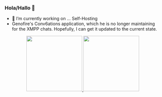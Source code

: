 ### Hola/Hallo 👋

- 🔭 I’m currently working on ... Self-Hosting
- Genofire's Conv6ations application, which he is no longer maintaining for the XMPP chats. Hopefully, I can get it updated to the current state.
<div align="center">
  <a href="https://github.com/vdbhb59">
  <img height="180em" src="https://github-readme-stats.vercel.app/api?username=vdbhb59&show_icons=true&theme=dark&include_all_commits=true&count_private=true"/>
  <img height="180em" src="https://github-readme-stats.vercel.app/api/top-langs/?username=vdbhb59&layout=compact&langs_count=7&theme=dark"/>
</div>
<!--
**vdbhb59/vdbhb59** is a ✨ _special_ ✨ repository because its `README.md` (this file) appears on your GitHub profile.

Here are some ideas to get you started:

- 🔭 I’m currently working on ...
- 🌱 I’m currently learning ...
- 👯 I’m looking to collaborate on ...
- 🤔 I’m looking for help with ...
- 💬 Ask me about ...
- 📫 How to reach me: ...
- 😄 Pronouns: ...
- ⚡ Fun fact: ...

[![Header metrics](./metrics/header.svg)](#)
[![Repositories metrics](./metrics/repositories.svg)](#)
[![Languages plugin metrics](./metrics/plugin-languages.svg)](#)
[![Notable contributions plugin metrics](./metrics/plugin-notable.svg)](#)
[![Achievements plugin metrics](./metrics/plugin-achievements.svg)](#)

### Hi there 👋

<div align="center">
  <a href="https://github.com/vdbhb59">
  <img height="180em" src="https://github-readme-stats.vercel.app/api?username=vdbhb59&show_icons=true&theme=dark&include_all_commits=true&count_private=true"/>
  <img height="180em" src="https://github-readme-stats.vercel.app/api/top-langs/?username=vdbhb59&layout=compact&langs_count=7&theme=dark"/>
</div>
-->
